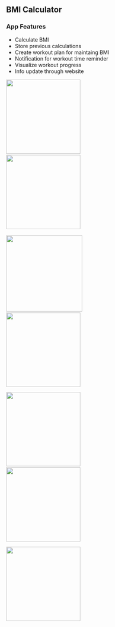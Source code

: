 ## BMI Calculator
### App Features
* Calculate BMI
* Store previous calculations
* Create workout plan for maintaing BMI
* Notification for workout time reminder
* Visualize workout progress
* Info update through website

<img src="https://github.com/nasir82/BMI-Calculator/assets/106889332/3d2aa6ea-2e3c-4743-9c55-7523a52d5499" width="200"> &nbsp; &nbsp; &nbsp; &nbsp; &nbsp; &nbsp; &nbsp; &nbsp;&nbsp; &nbsp; &nbsp; &nbsp; &nbsp; &nbsp; &nbsp;<img src = "https://github.com/nasir82/BMI-Calculator/assets/106889332/12810f5a-3368-4a09-a0a3-2b6286157409" width="200">&nbsp; &nbsp; &nbsp; &nbsp; &nbsp; &nbsp; &nbsp; &nbsp; &nbsp; &nbsp; &nbsp; &nbsp; &nbsp; &nbsp; &nbsp;

<img src="https://github.com/nasir82/BMI-Calculator/assets/106889332/77b2756d-b1b5-4db4-b7df-cbf04764384b" width="205"> &nbsp; &nbsp; &nbsp; &nbsp; &nbsp; &nbsp; &nbsp; &nbsp; &nbsp; &nbsp; &nbsp; &nbsp;&nbsp; &nbsp; &nbsp; &nbsp;<img src = "https://github.com/nasir82/BMI-Calculator/assets/106889332/2c1c8cca-e2c9-409c-a815-70cf4a3f8661" width="200">

<img src="https://github.com/nasir82/BMI-Calculator/assets/106889332/84280d4b-a6b1-439a-8ac7-79da5c3c91ab" width="200"> &nbsp; &nbsp; &nbsp; &nbsp; &nbsp; &nbsp; &nbsp; &nbsp; &nbsp; &nbsp; &nbsp; &nbsp;&nbsp; &nbsp; &nbsp;<img src = "https://github.com/nasir82/BMI-Calculator/assets/106889332/fe64eb6e-5c34-4188-a622-c604d568cc3b" width="200">

<img src="https://github.com/nasir82/BMI-Calculator/assets/106889332/d70c43b3-d1f8-4149-9f58-f894ff566dd2" width="200">


